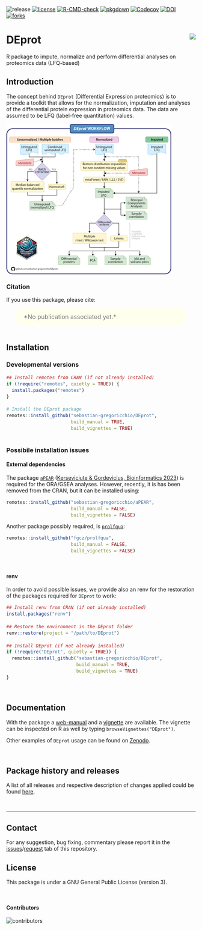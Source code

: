 ![release](https://img.shields.io/github/v/release/sebastian-gregoricchio/DEprot?sort=semver)
[![license](https://img.shields.io/badge/License-GPLv3-blue.svg)](https://sebastian-gregoricchio.github.io/DEprot/LICENSE.md/LICENSE)
[![R-CMD-check](https://github.com/sebastian-gregoricchio/DEprot/actions/workflows/R-CMD-check.yaml/badge.svg)](https://github.com/sebastian-gregoricchio/DEprot/actions/workflows/R-CMD-check.yaml)
[![pkgdown](https://github.com/sebastian-gregoricchio/DEprot/actions/workflows/pkgdown.yaml/badge.svg)](https://github.com/sebastian-gregoricchio/DEprot/actions/workflows/pkgdown.yaml)
[![Codecov](https://codecov.io/gh/sebastian-gregoricchio/DEprot/branch/main/graph/badge.svg)](https://app.codecov.io/gh/sebastian-gregoricchio/DEprot)
[![DOI](https://zenodo.org/badge/DOI/10.5281/zenodo.14823763.svg)](https://doi.org/10.5281/zenodo.14823763)
[![forks](https://img.shields.io/github/forks/sebastian-gregoricchio/DEprot?style=social)](https://github.com/sebastian-gregoricchio/DEprot/fork)
<!-- ![update](https://badges.pufler.dev/updated/sebastian-gregoricchio/DEprot)
![visits](https://badges.pufler.dev/visits/sebastian-gregoricchio/DEprot) -->
<!---![downloads](https://img.shields.io/github/downloads/sebastian-gregoricchio/DEprot/total.svg)--->

# DEprot [<img src="https://sebastian-gregoricchio.github.io/DEprot/DEprot_logo.png" align="right" height = 150/>](https://sebastian-gregoricchio.github.io/DEprot)

R package to impute, normalize and perform differential analyses on proteomics data (LFQ-based)


## Introduction
The concept behind `DEprot` (Differential Expression proteomics) is to provide a toolkit that allows for the normalization, imputation and analyses of the differential protein expression in proteomics data. The data are assumed to be LFQ (label-free quantitation) values.

[<img src="https://github.com/sebastian-gregoricchio/DEprot/blob/main/resources/DEprot_workflow.png" align="center" height=400 class="center"/>](https://sebastian-gregoricchio.github.io/DEprot)


### Citation
If you use this package, please cite:

<div class="warning" style='padding:2.5%; background-color:#ffffee; color:#787878; margin-left:5%; margin-right:5%; border-radius:15px;'>
<span>
<font size="-0.5">

<div style="margin-left:2%; margin-right:2%; text-align: justify">
*No publication associated yet.*
</div>
</font>

</span>
</div>

<br>


## Installation
### Developmental versions
```r
## Install remotes from CRAN (if not already installed)
if (!require("remotes", quietly = TRUE)) {
  install.packages("remotes")
}

# Install the DEprot package
remotes::install_github("sebastian-gregoricchio/DEprot",
                        build_manual = TRUE,
                        build_vignettes = TRUE)
                        

```

### Possibile installation issues
#### External dependencies
The package [`aPEAR`](https://github.com/kerseviciute/aPEAR) ([Kerseviciute & Gordevicius, Bioinformatics 2023](https://doi.org/10.1093/bioinformatics/btad672)) is required for the ORA/GSEA analyses. However, recently, it is has been removed from the CRAN, but it can be installed using:

```r
remotes::install_github("sebastian-gregoricchio/aPEAR",
                        build_manual = FALSE,
                        build_vignettes = FALSE)
```

Another package possibly required, is [`prolfqua`](https://github.com/fgcz/prolfqua):
```r
remotes::install_github("fgcz/prolfqua",
                        build_manual = FALSE,
                        build_vignettes = FALSE)
```

<br>

#### renv
In order to avoid possible issues, we provide also an renv for the restoration of the packages required for `DEprot` to work:
```r
## Install renv from CRAN (if not already installed)
install.packages("renv")

## Restore the environment in the DEprot folder
renv::restore(project = "/path/to/DEprot")

## Install DEprot (if not already installed)
if (!require("DEprot", quietly = TRUE)) {
  remotes::install_github("sebastian-gregoricchio/DEprot",
                          build_manual = TRUE,
                          build_vignettes = TRUE)
}
```




<br />

## Documentation
With the package a [web-manual](https://sebastian-gregoricchio.github.io/DEprot/docs/reference/index.html) and a [vignette](https://sebastian-gregoricchio.github.io/DEprot/doc/DEprot.overview.vignette.html) are available.
The vignette can be inspected on R as well by typing `browseVignettes("DEprot")`.

Other examples of `DEprot` usage can be found on [Zenodo](https://doi.org/10.5281/zenodo.14823763).


<br />

## Package history and releases
A list of all releases and respective description of changes applied could be found [here](https://sebastian-gregoricchio.github.io/DEprot/NEWS).

<br />

-----------------
## Contact
For any suggestion, bug fixing, commentary please report it in the [issues](https://github.com/sebastian-gregoricchio/DEprot/issues)/[request](https://github.com/sebastian-gregoricchio/DEprot/pulls) tab of this repository.

## License
This package is under a GNU General Public License (version 3).

<br />

#### Contributors
![contributors](https://badges.pufler.dev/contributors/sebastian-gregoricchio/DEprot?size=50&padding=5&bots=true)
